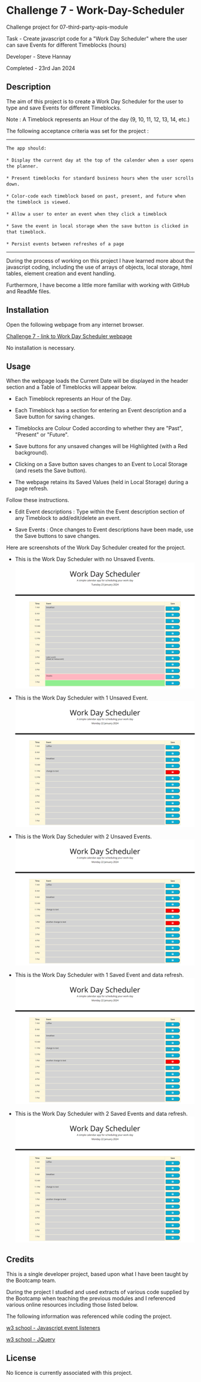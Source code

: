 # Challenge 7 - Work-Day-Scheduler

Challenge project for 07-third-party-apis-module
 
Task - Create javascript code for a "Work Day Scheduler" where the user can save Events for different Timeblocks (hours) 

Developer - Steve Hannay

Completed - 23rd Jan 2024


## Description

The aim of this project is to create a Work Day Scheduler for the user to type and save Events for different Timeblocks.

Note : A Timeblock represents an Hour of the day (9, 10, 11, 12, 13, 14, etc.)

The following acceptance criteria was set for the project :

--------------------------------------------------------------------------------------------------------------------------

    The app should:

    * Display the current day at the top of the calender when a user opens the planner.
 
    * Present timeblocks for standard business hours when the user scrolls down.
 
    * Color-code each timeblock based on past, present, and future when the timeblock is viewed.
 
    * Allow a user to enter an event when they click a timeblock

    * Save the event in local storage when the save button is clicked in that timeblock.

    * Persist events between refreshes of a page
  
--------------------------------------------------------------------------------------------------------------------------

During the process of working on this project I have learned more about the javascript coding, including the use of arrays of objects, local storage, html tables, element creation and event handling. 

Furthermore, I have become a little more familiar with working with GitHub and ReadMe files.


## Installation

Open the following webpage from any internet browser.

[Challenge 7 - link to Work Day Scheduler webpage](https://stevehannay.github.io/Work-Day-Scheduler)

No installation is necessary. 


## Usage

When the webpage loads the Current Date will be displayed in the header section and a Table of Timeblocks will appear below.

- Each Timeblock represents an Hour of the Day.

- Each Timeblock has a section for entering an Event description and a Save button for saving changes.

- Timeblocks are Colour Coded according to whether they are "Past", "Present" or "Future".

- Save buttons for any unsaved changes will be Highlighted (with a Red background).

- Clicking on a Save button saves changes to an Event to Local Storage (and resets the Save button).

- The webpage retains its Saved Values (held in Local Storage) during a page refresh.


Follow these instructions.

- Edit Event descriptions : Type within the Event description section of any Timeblock to add/edit/delete an event.

- Save Events : Once changes to Event descriptions have been made, use the Save buttons to save changes.


Here are screenshots of the Work Day Scheduler created for the project.

- This is the Work Day Scheduler with no Unsaved Events.
![Challenge 7 - screenshot of the Work Day Scheduler with no Unsaved Events](assets/images/no%20changes.png)

- This is the Work Day Scheduler with 1 Unsaved Event.
![Challenge 7 - screenshot of the Work Day Scheduler with 1 Unsaved Event](assets/images/change%201.png)

- This is the Work Day Scheduler with 2 Unsaved Events.
![Challenge 7 - screenshot of the Work Day Scheduler with 2 Unsaved Events](assets/images/change%202.png)

- This is the Work Day Scheduler with 1 Saved Event and data refresh.
![Challenge 7 - screenshot of the Work Day Scheduler with 1 Saved Event](assets/images/save%201.png)

- This is the Work Day Scheduler with 2 Saved Events and data refresh.
![Challenge 7 - screenshot of the Work Day Scheduler with 2 Saved Events](assets/images/save%202%20and%20webpage%20refresh.png)


## Credits

This is a single developer project, based upon what I have been taught by the Bootcamp team.

During the project I studied and used extracts of various code supplied by the Bootcamp when teaching the previous modules and I referenced various online resources including those listed below.

The following information was referenced while coding the project.

[w3 school - Javascript event listeners](https://www.w3schools.com/js/js_htmldom_eventlistener.asp)

[w3 school - JQuery](https://www.w3schools.com/jquery/default.asp)




## License

No licence is currently associated with this project.

